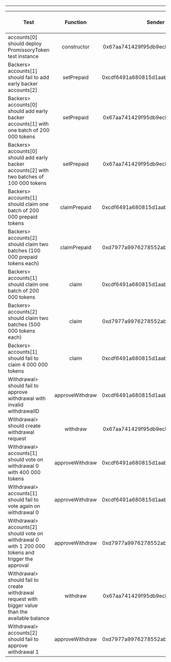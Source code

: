 -------------------------------------
| Test   | Function |     Sender Address    | Test Time (ms) | Status | Txn Hash |
|-----|:-------:|:-------:| ------:|------:|:------:|
accounts[0] should deploy PromissoryToken test instance | constructor | 0x67aa741429f95db9ecb7b9e3a7810f13fa17efed | 27086 | passed | [0x6d2e02289494f45b3d278d3883e415de7c0d4330c9b115c3937c925208549e65](https://testnet.etherscan.io/tx/0x6d2e02289494f45b3d278d3883e415de7c0d4330c9b115c3937c925208549e65)
Backers> accounts[1] should fail to add early backer accounts[2] | setPrepaid | 0xcdf6491a680815d1aabad51e58fc403651f4bb60 | 14212 | passed | [0x0da43e77aafe9ea2f681ce3ee6508c8b650caa8ec8e5008c05eb4d3d6ea1e8b5](https://testnet.etherscan.io/tx/0x0da43e77aafe9ea2f681ce3ee6508c8b650caa8ec8e5008c05eb4d3d6ea1e8b5)
Backers> accounts[0] should add early backer accounts[1] with one batch of 200 000 tokens | setPrepaid | 0x67aa741429f95db9ecb7b9e3a7810f13fa17efed | 10238 | passed | [0xd56a0834deedc0e53a4e4dd127b584f2dc2ad03027c4c1d1f5fba1b6b400962b](https://testnet.etherscan.io/tx/0xd56a0834deedc0e53a4e4dd127b584f2dc2ad03027c4c1d1f5fba1b6b400962b)
Backers> accounts[0] should add early backer accounts[2] with two batches of 100 000 tokens  | setPrepaid | 0x67aa741429f95db9ecb7b9e3a7810f13fa17efed | 80383 | passed | [0x5d3abaa1dbd3eecf702bdea8c1ef16a2a74ffa7c93094618ce06161aa419adf3](https://testnet.etherscan.io/tx/0x5d3abaa1dbd3eecf702bdea8c1ef16a2a74ffa7c93094618ce06161aa419adf3), [0x4ce03af0ecbf72bedef44d02beee81fda28a28d52d75c88e3d79f5d56eee4edd](https://testnet.etherscan.io/tx/0x4ce03af0ecbf72bedef44d02beee81fda28a28d52d75c88e3d79f5d56eee4edd)
Backers> accounts[1] should claim one batch of 200 000 prepaid tokens | claimPrepaid | 0xcdf6491a680815d1aabad51e58fc403651f4bb60 | 46706 | passed | [0xc7d39af704c956696720b17b64bcd84fc229cbcad01c52eb07806b88a7bd491e](https://testnet.etherscan.io/tx/0xc7d39af704c956696720b17b64bcd84fc229cbcad01c52eb07806b88a7bd491e)
Backers> accounts[2] should claim two batches (100 000 prepaid tokens each) | claimPrepaid | 0xd7977a9976278552abd5fcea6fa013d2bfdb4b5a | 159583 | passed | [0x4ef5df6517feffe36ad10da34a36f655d8e11072986f0e760843a971443f11c4](https://testnet.etherscan.io/tx/0x4ef5df6517feffe36ad10da34a36f655d8e11072986f0e760843a971443f11c4), [0x55d7d0b556b70d740cf8d2aefdb12f5dfd4e6ecc032585014f5426ffa6b82455](https://testnet.etherscan.io/tx/0x55d7d0b556b70d740cf8d2aefdb12f5dfd4e6ecc032585014f5426ffa6b82455)
Backers> accounts[1] should claim one batch of 200 000 tokens | claim | 0xcdf6491a680815d1aabad51e58fc403651f4bb60 |  | failed | [[0x4ef5df6517feffe36ad10da34a36f655d8e11072986f0e760843a971443f11c4](https://testnet.etherscan.io/tx/0x4ef5df6517feffe36ad10da34a36f655d8e11072986f0e760843a971443f11c4), [0x55d7d0b556b70d740cf8d2aefdb12f5dfd4e6ecc032585014f5426ffa6b82455](https://testnet.etherscan.io/tx/0x55d7d0b556b70d740cf8d2aefdb12f5dfd4e6ecc032585014f5426ffa6b82455)](https://testnet.etherscan.io/tx/[0x4ef5df6517feffe36ad10da34a36f655d8e11072986f0e760843a971443f11c4](https://testnet.etherscan.io/tx/0x4ef5df6517feffe36ad10da34a36f655d8e11072986f0e760843a971443f11c4), [0x55d7d0b556b70d740cf8d2aefdb12f5dfd4e6ecc032585014f5426ffa6b82455](https://testnet.etherscan.io/tx/0x55d7d0b556b70d740cf8d2aefdb12f5dfd4e6ecc032585014f5426ffa6b82455))
Backers> accounts[2] should claim two batches (500 000 tokens each) | claim | 0xd7977a9976278552abd5fcea6fa013d2bfdb4b5a |  | failed | 
Backers> accounts[1] should fail to claim 4 000 000 tokens | claim | 0xcdf6491a680815d1aabad51e58fc403651f4bb60 |  | failed | [0x27df31199046b4737ad4cc14ecdd2e55475402bf7a6ccd9c71d87cf9ddab60db](https://testnet.etherscan.io/tx/0x27df31199046b4737ad4cc14ecdd2e55475402bf7a6ccd9c71d87cf9ddab60db)
Withdrawal> should fail to approve withdrawal with invalid withdrawalID | approveWithdraw | 0xcdf6491a680815d1aabad51e58fc403651f4bb60 | 41611 | passed | [0xd74dcba08a8dc60edce005371b67abe2f79f2fc25eac0a86878a6019df51b80e](https://testnet.etherscan.io/tx/0xd74dcba08a8dc60edce005371b67abe2f79f2fc25eac0a86878a6019df51b80e)
Withdrawal> should create withdrawal request | withdraw | 0x67aa741429f95db9ecb7b9e3a7810f13fa17efed |  | failed | [0x7f1b94c06f3b5d9a9ef06f29722a5336da2d96942edb18f853874574413c8711](https://testnet.etherscan.io/tx/0x7f1b94c06f3b5d9a9ef06f29722a5336da2d96942edb18f853874574413c8711)
Withdrawal> accounts[1] should vote on withdrawal 0 with 400 000 tokens | approveWithdraw | 0xcdf6491a680815d1aabad51e58fc403651f4bb60 |  | failed | [0xa2c4ae7eb36781cfc3b8111fe07fb5dbe5428f4966fb4f7a4a862bec40bb1bde](https://testnet.etherscan.io/tx/0xa2c4ae7eb36781cfc3b8111fe07fb5dbe5428f4966fb4f7a4a862bec40bb1bde)
Withdrawal> accounts[1] should fail to vote again on withdrawal 0 | approveWithdraw | 0xcdf6491a680815d1aabad51e58fc403651f4bb60 | 36593 | passed | [0x2ec46a06ad9ef88d85990b79cb09ed8d06caa26e85ff7d5e2b6cdcb2a876b250](https://testnet.etherscan.io/tx/0x2ec46a06ad9ef88d85990b79cb09ed8d06caa26e85ff7d5e2b6cdcb2a876b250)
Withdrawal> accounts[2] should vote on withdrawal 0 with 1 200 000 tokens and trigger the approval | approveWithdraw | 0xd7977a9976278552abd5fcea6fa013d2bfdb4b5a |  | failed | [0x314001b4a395229f52aea955335243437313f23c5555a6ec7e57c9d4ce52d02b](https://testnet.etherscan.io/tx/0x314001b4a395229f52aea955335243437313f23c5555a6ec7e57c9d4ce52d02b)
Withdrawal> should fail to create withdrawal request with bigger value than the available balance | withdraw | 0x67aa741429f95db9ecb7b9e3a7810f13fa17efed | 70396 | passed | [0x054baa9e7b2d583d0d2bb09722818fcc7a7a8e749414c1b5815cae871f178001](https://testnet.etherscan.io/tx/0x054baa9e7b2d583d0d2bb09722818fcc7a7a8e749414c1b5815cae871f178001)
Withdrawal> accounts[2] should fail to approve withdrawal 1 | approveWithdraw | 0xd7977a9976278552abd5fcea6fa013d2bfdb4b5a | 21550 | passed | [0x51e061515cd4b770251aed14f3f66fbfe5c7726f434b0ad3e585fa44e4a15d94](https://testnet.etherscan.io/tx/0x51e061515cd4b770251aed14f3f66fbfe5c7726f434b0ad3e585fa44e4a15d94)
